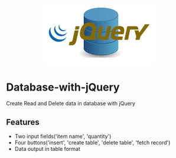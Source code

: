 <p align="center"><img src="db.png" width="300px"></p>

# Database-with-jQuery
Create Read and Delete data in database with jQuery

## Features
* Two input fields('item name', 'quantity')
* Four buttons('insert', 'create table', 'delete table', 'fetch record')
* Data output in table format 
